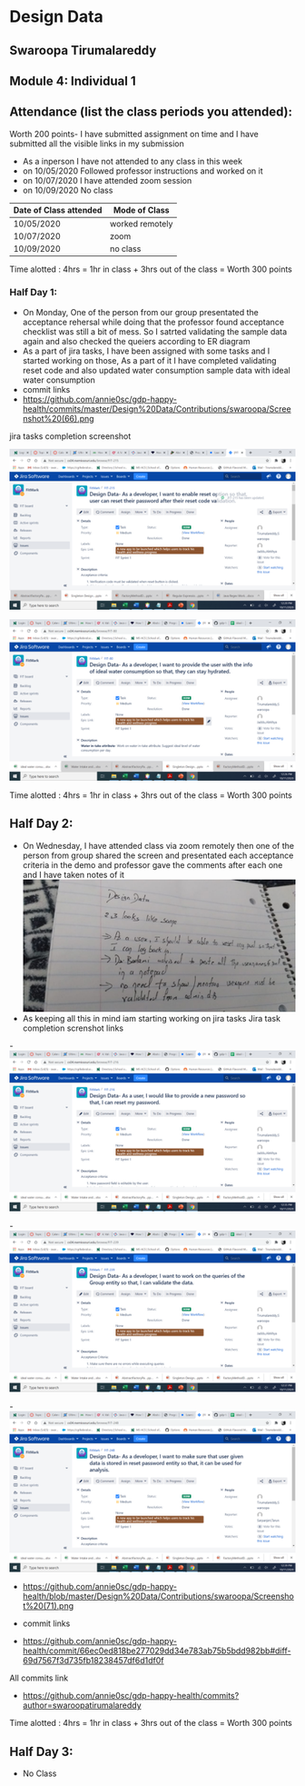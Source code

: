 # Design Data 
## Swaroopa Tirumalareddy
## Module 4: Individual 1
## Attendance (list the class periods you attended):
Worth 200 points- I have submitted assignment on time and I have submitted all the visible links in my submission 
- As a inperson I have not attended to any class in this week 
- on 10/05/2020 Followed professor instructions and worked on it 
- on 10/07/2020 I have attended zoom session
- on 10/09/2020 No class


| Date of Class attended | Mode of Class |
|------------------------|---------------|
| 10/05/2020 | worked remotely | 
| 10/07/2020 | zoom |
| 10/09/2020 | no class | 

Time alotted : 4hrs = 1hr in class + 3hrs out of the class = Worth 300 points

### Half Day 1:
- On Monday, One of the person from our group presentated the acceptance rehersal while doing that the professor found acceptance checklist was still  a bit of mess. So I satrted validating the sample data again and also checked the queiers according to ER diagram  
- As a part of jira tasks, I have been assigned with some tasks and I started working on those, As a part of it I have completed validating reset code and also updated water consumption sample data with ideal water consumption 
- commit links
- https://github.com/annie0sc/gdp-happy-health/commits/master/Design%20Data/Contributions/swaroopa/Screenshot%20(66).png

jira tasks completion screenshot

![image](https://github.com/annie0sc/gdp-happy-health/blob/master/Design%20Data/Contributions/swaroopa/Screenshot%20(65).png)

![image](https://github.com/annie0sc/gdp-happy-health/blob/master/Design%20Data/Contributions/swaroopa/Screenshot%20(66).png)

Time alotted : 4hrs = 1hr in class + 3hrs out of the class = Worth 300 points

## Half Day 2:
- On Wednesday, I have attended class via zoom remotely then one of the person from group shared the screen and presentated each acceptance criteria in the demo and professor gave the comments after each one and I have taken notes of it 
![image](https://github.com/annie0sc/gdp-happy-health/blob/master/Design%20Data/Contributions/swaroopa/notes.jpeg)
- As keeping all this in mind iam starting working on jira tasks 
Jira task completion screnshot links 

-![image](https://github.com/annie0sc/gdp-happy-health/blob/master/Design%20Data/Contributions/swaroopa/Screenshot%20(67).png)

-![image](https://github.com/annie0sc/gdp-happy-health/blob/master/Design%20Data/Contributions/swaroopa/Screenshot%20(68).png)

-![image](https://github.com/annie0sc/gdp-happy-health/blob/master/Design%20Data/Contributions/swaroopa/Screenshot%20(70).png)

- https://github.com/annie0sc/gdp-happy-health/blob/master/Design%20Data/Contributions/swaroopa/Screenshot%20(71).png

- commit links 
- https://github.com/annie0sc/gdp-happy-health/commit/66ec0ed818be277029dd34e783ab75b5bdd982bb#diff-69d7567f3d735fb18238457df6d1df0f

All commits link 
- https://github.com/annie0sc/gdp-happy-health/commits?author=swaroopatirumalareddy

Time alotted : 4hrs = 1hr in class + 3hrs out of the class = Worth 300 points
## Half Day 3:
-  No Class 
